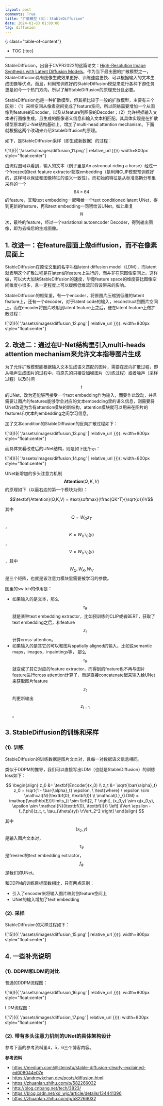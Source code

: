 ```yaml
---
layout: post
comments: True
title: "扩散模型（三）：StableDiffusion"
date: 2024-01-03 01:09:00
tag: diffusion
---
```


<!--more-->

{: class="table-of-content"}
* TOC
{:toc}

---

StableDiffusion，出自于CVPR2022的这篇论文：[High-Resolution Image Synthesis with Latent Diffusion Models](https://arxiv.org/pdf/2112.10752)。作为当下最出圈的扩散模型之一，StableDiffusion具有图像生成效果更好、训练速度更快、可以根据输入的文本生成图像等优点。而且，利用预训练好的StableDiffusion模型来进行各种下游任务更是如今一个热门方向，所以了解StableDiffusion的原理充分且必要。

StableDiffusion也是一种扩散模型，但其相比较于一般的扩散模型，主要有三个区别：（1）采样空间从像素空间变成了feature空间，所以网络需要增加一个从图像到feature的Encoder，以及从feature到图像的Decoder；（2）允许根据输入文本进行图像生成，且生成的图像语义信息和输入文本相匹配。其具体实现是在扩散模型原本的U-Net结构基础上，增加了multi-head attention mechanism。下面就根据这两个改动来介绍StableDiffusion的原理。

如下，是StableDiffusion采样（即生成新数据）的过程：

![11]({{ '/assets/images/diffusion_11.png' | relative_url }}){: width=800px style="float:center"} 

由流程图可以看到，输入的文本（例子里是An astronout riding a horse）经过一个freezed的text feature extractor获取embedding（是利用CLIP模型预训练好的，这样可以保证和图像特征的语义一致性）。而初始的特征是从标准高斯分布里采样的一个$$64 \times 64$$的feature，其和text embedding一起喂给一个text conditioned latent UNet，得到更新的feature，再和text embedding一同喂给该UNet，如此重复$$N$$次，最终的feature，经过一个variational autoencoder Decoder，得到输出图像，即为去噪后的生成图像。

## 1. 改进一：在feature层面上做diffusion，而不在像素层面上

StableDiffusion在原论文里的名字叫做latent diffusion model（LDM），而latent就表明这个扩散过程是在latent的feature上进行的，而并非在原图像空间上。这样做，可以大大加快StableDiffusion的速度，毕竟feature space的维度要比图像空间维度小很多，且一定程度上可以缓解低维流形假设带来的影响。

StableDiffusion的框架里，有一个encoder，将原图片压缩到低维的latent feature上，还有一个decoder，对于latent code的输入，reconstruct到图片空间上。而在encoder将图片映射到latent feature上之后，便在latent feature上做扩散过程：

![12]({{ '/assets/images/diffusion_12.png' | relative_url }}){: width=800px style="float:center"} 



## 2. 改进二：通过在U-Net结构里引入multi-heads attention mechanism来允许文本指导图片生成

为了允许扩散模型能根据输入文本生成语义匹配的图片，需要在反向扩散过程，即从噪声生成图片的过程中，将原先的只接受加噪图片（训练过程）或者噪声（采样过程）以及时间$$t$$的UNet，改为还能够再接受一个text embedding作为输入，而要作此改动，并且需要让图片的features能够学会对应的文本embedding里的语义信息，则需要将UNet改造为含有attention模块的新结构，attention模块就可以用来在图片的features和文本的embedding之间学习信息。

加了文本condition的StableDiffusion的反向扩散过程如下：

![13]({{ '/assets/images/diffusion_13.png' | relative_url }}){: width=800px style="float:center"} 

而具体来看改进后的UNet结构，则是如下图所示：

![14]({{ '/assets/images/diffusion_14.png' | relative_url }}){: width=800px style="float:center"} 

UNet新增加的多头注意力机制$$\textbf{Attention}(Q,K,V)$$的原理如下（以最右边的第一个模块为例）：

$$\textbf{Attention}(Q,K,V) = \text{softmax}(\frac{QK^T}{\sqrt{d}})V$$

其中$$Q = W_Q z_T$$，$$K=W_K \tau_{\theta}(y)$$，$$V = W_V \tau_{\theta}(y)$$，其中$$W_Q, W_K, W_V$$是三个矩阵，也就是该注意力模块里需要被学习的参数。

图里的switch的作用是：

* 如果输入的是文本，那么$$\tau_{\theta}$$就是某种text embedding extractor，比如预训练的CLIP或者BERT，获取了text embedding之后，和feature $$z_t$$计算cross-attention。
* 如果输入的是其它的可以和图片spatially aligned的输入，比如说semantic maps，images，inpaintings等， 那么$$\tau_{\theta}$$就变成了其它对应的feature extractor，而得到的feature也不再与图片feature进行cross attention计算了，而是直接concatenate起来输入给UNet来获取图片feature $$z_t$$的更新输出$$z_{t-1}$$。

## 3. StableDiffusion的训练和采样

### (1). 训练

StableDiffusion的训练数据是图片文本对，且每一对数据语义信息相同。

类似于DDPM的推导，我们可以直接写出LDM（也就是StableDiffusion）的训练loss如下：

$$
\begin{align}
z_0 &= \textbf{Encoder}(x_0) \\
z_t &= \sqrt{\bar{\alpha}_t} z_0 + \sqrt{1 - \bar{\alpha}_t} \epsilon, \  \text{where} \  \epsilon \sim \mathcal{N}(\textbf{0}, \textbf{I}) \\
\mathcal{L}_{LDM} = \mathop{\mathbb{E}}\limits_{t \sim \left[2, T \right], (x_0,y) \sim q(x_0,y), \epsilon \sim \mathcal{N}(\textbf{0}, \textbf{I})} \left[ \lVert \epsilon - f_{\phi}(z_t, t, \tau_{\theta}(y)) \rVert_2^2 \right]
\end{align}
$$

其中$$(x_0, y)$$是输入图片文本对，$$\tau_{\theta}$$是freezed的text embedding extractor，$$f_{\phi}$$是我们的UNet。

和DDPM的训练目标函数相比，只有两点区别：

* 引入了encoder来将输入图片映射到feature空间上
* UNet的输入增加了text embedding


### (2). 采样

StableDiffusion的采样过程如下：

![15]({{ '/assets/images/diffusion_15.png' | relative_url }}){: width=800px style="float:center"} 


## 4. 一些补充说明

### (1). DDPM和LDM的对比

普通的DDPM流程图：

![16]({{ '/assets/images/diffusion_16.png' | relative_url }}){: width=800px style="float:center"} 


LDM流程图：

![17]({{ '/assets/images/diffusion_17.png' | relative_url }}){: width=800px style="float:center"} 


### (2). 带有多头注意力机制的UNet的具体架构设计

参考下面的参考资料里4，5，6三个博客内容。


**参考资料**
* https://medium.com/@steinsfu/stable-diffusion-clearly-explained-ed008044e07e
* https://andrewkchan.dev/posts/diffusion.html
* https://zhuanlan.zhihu.com/p/582266032
* http://blog.cnbang.net/tech/3823/
* https://blog.csdn.net/xd_wjc/article/details/134441396
* https://zhuanlan.zhihu.com/p/582266032
